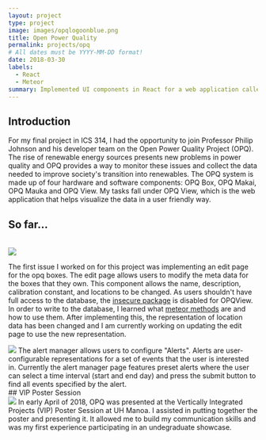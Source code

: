 ```yaml
---
layout: project
type: project
image: images/opqlogoonblue.png
title: Open Power Quality
permalink: projects/opq
# All dates must be YYYY-MM-DD format!
date: 2018-03-30
labels:
  - React
  - Meteor
summary: Implemented UI components in React for a web application called OPQView
---
```

## Introduction
For my final project in ICS 314, I had the opportunity to join Professor Philip Johnson and his developer team on the Open Power Quality Project (OPQ). The rise of renewable energy sources presents new problems in power quality and OPQ provides a way to monitor these issues and collect the data needed to improve society's transition into renewables. The OPQ system is made up of four hardware and software components: OPQ Box, OPQ Makai, OPQ Mauka and OPQ View. My tasks fall under OPQ View, which is the web application that helps visualize the data in a user friendly way.  

## So far...
<br>
<img class="ui medium image" src="{{ site.baseurl }}/images/edit-component.png">

The first issue I worked on for this project was implementing an edit page for the opq boxes. The edit page allows users to modify the meta data for the boxes that they own. This component allows the name, description, calibration constant, and locations to be changed. As users shouldn't have full access to the database, the [insecure package](https://atmospherejs.com/meteor/insecure) is disabled for OPQView. In order to write to the database, I learned what [meteor methods](https://guide.meteor.com/methods.html) are and how to use them. After implementing this, the representation of location data has been changed and I am currently working on updating the edit page to use the new representation. 

<img class="ui fluid left floated medium image" src="{{ site.baseurl }}/images/alerts_manager.png">
The alert manager allows users to configure "Alerts". Alerts are user-configurable representations for a set of events that the user is interested in. Currently the alert manager page features preset alerts where the user can select a time interval (start and end day) and press the submit button to find all events specified by the alert. 

<br>
## VIP Poster Session
<br>
<img class="ui left floated medium image" src="{{ site.baseurl }}/images/vip-poster.jpg">
In early April of 2018, OPQ was presented at the Vertically Integrated Projects (VIP) Poster Session at UH Manoa. I assisted in putting together the poster and presenting it. It allowed me to build my communication skills and was my first experience participating in an undegraduate showcase. 
